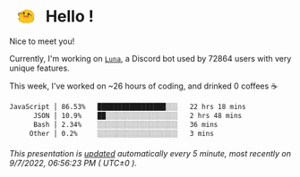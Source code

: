 <h1>   <img src="./spoinky.gif" style="vertical-align:middle;" width="30px">   Hello ! </h1>

Nice to meet you!

Currently, I'm working on <a href='https://github.com/Asgarrrr/Luna'>`Luna`</a>, a Discord bot used by 72864 users with very unique features.

This week, I've worked on ~26 hours of coding, and drinked 0 coffees ☕

```
JavaScript │ 86.53%   █████████████████░░░   22 hrs 18 mins
      JSON │ 10.9%    ██░░░░░░░░░░░░░░░░░░   2 hrs 48 mins
      Bash │ 2.34%    ░░░░░░░░░░░░░░░░░░░░   36 mins
     Other │ 0.2%     ░░░░░░░░░░░░░░░░░░░░   3 mins
```

###### This presentation is [updated](https://github.com/Asgarrrr) automatically every 5 minute, most recently on 9/7/2022, 06:56:23 PM ( UTC±0 ).
